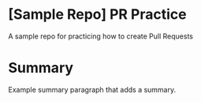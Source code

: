 # [Sample Repo] PR Practice
A sample repo for practicing how to create Pull Requests
# Summary
Example summary paragraph that adds a summary.